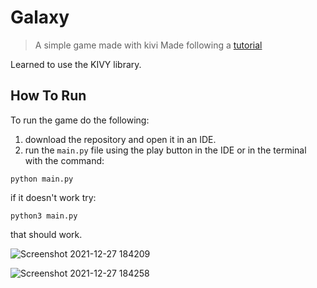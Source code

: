 # Galaxy
> A simple game made with kivi
> Made following a [tutorial](https://www.youtube.com/watch?v=l8Imtec4ReQ&list=PLYK2IHq5SkUdvIukAog30Mfmu8SiQSVTp&index=4&t=8731s)   

Learned to use the KIVY library.

## How To Run

To run the game do the following:
1. download the repository and open it in an IDE.  
2. run the `main.py` file using the play button in the IDE or in the terminal with the command:  

```
python main.py
```   

if it doesn't work try:  

```
python3 main.py
```   
that should work.  


![Screenshot 2021-12-27 184209](https://user-images.githubusercontent.com/66886354/147491153-89a7903b-3603-4674-82f9-8e2cca569271.jpg)  


![Screenshot 2021-12-27 184258](https://user-images.githubusercontent.com/66886354/147491192-b36974d4-a6df-4e34-9062-6c7be5b884da.jpg)




